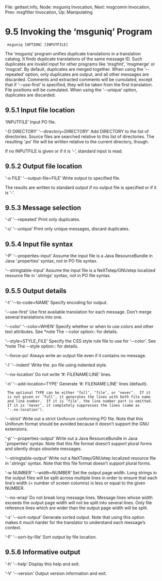 File: gettext.info,  Node: msguniq Invocation,  Next: msgcomm Invocation,  Prev: msgfilter Invocation,  Up: Manipulating

9.5 Invoking the ‘msguniq’ Program
==================================

     msguniq [OPTION] [INPUTFILE]

   The ‘msguniq’ program unifies duplicate translations in a translation
catalog.  It finds duplicate translations of the same message ID. Such
duplicates are invalid input for other programs like ‘msgfmt’,
‘msgmerge’ or ‘msgcat’.  By default, duplicates are merged together.
When using the ‘--repeated’ option, only duplicates are output, and all
other messages are discarded.  Comments and extracted comments will be
cumulated, except that if ‘--use-first’ is specified, they will be taken
from the first translation.  File positions will be cumulated.  When
using the ‘--unique’ option, duplicates are discarded.

9.5.1 Input file location
-------------------------

‘INPUTFILE’
     Input PO file.

‘-D DIRECTORY’
‘--directory=DIRECTORY’
     Add DIRECTORY to the list of directories.  Source files are
     searched relative to this list of directories.  The resulting ‘.po’
     file will be written relative to the current directory, though.

   If no INPUTFILE is given or if it is ‘-’, standard input is read.

9.5.2 Output file location
--------------------------

‘-o FILE’
‘--output-file=FILE’
     Write output to specified file.

   The results are written to standard output if no output file is
specified or if it is ‘-’.

9.5.3 Message selection
-----------------------

‘-d’
‘--repeated’
     Print only duplicates.

‘-u’
‘--unique’
     Print only unique messages, discard duplicates.

9.5.4 Input file syntax
-----------------------

‘-P’
‘--properties-input’
     Assume the input file is a Java ResourceBundle in Java
     ‘.properties’ syntax, not in PO file syntax.

‘--stringtable-input’
     Assume the input file is a NeXTstep/GNUstep localized resource file
     in ‘.strings’ syntax, not in PO file syntax.

9.5.5 Output details
--------------------

‘-t’
‘--to-code=NAME’
     Specify encoding for output.

‘--use-first’
     Use first available translation for each message.  Don’t merge
     several translations into one.

‘--color’
‘--color=WHEN’
     Specify whether or when to use colors and other text attributes.
     See *note The --color option:: for details.

‘--style=STYLE_FILE’
     Specify the CSS style rule file to use for ‘--color’.  See *note
     The --style option:: for details.

‘--force-po’
     Always write an output file even if it contains no message.

‘-i’
‘--indent’
     Write the .po file using indented style.

‘--no-location’
     Do not write ‘#: FILENAME:LINE’ lines.

‘-n’
‘--add-location=TYPE’
     Generate ‘#: FILENAME:LINE’ lines (default).

     The optional TYPE can be either ‘full’, ‘file’, or ‘never’.  If it
     is not given or ‘full’, it generates the lines with both file name
     and line number.  If it is ‘file’, the line number part is omitted.
     If it is ‘never’, it completely suppresses the lines (same as
     ‘--no-location’).

‘--strict’
     Write out a strict Uniforum conforming PO file.  Note that this
     Uniforum format should be avoided because it doesn’t support the
     GNU extensions.

‘-p’
‘--properties-output’
     Write out a Java ResourceBundle in Java ‘.properties’ syntax.  Note
     that this file format doesn’t support plural forms and silently
     drops obsolete messages.

‘--stringtable-output’
     Write out a NeXTstep/GNUstep localized resource file in ‘.strings’
     syntax.  Note that this file format doesn’t support plural forms.

‘-w NUMBER’
‘--width=NUMBER’
     Set the output page width.  Long strings in the output files will
     be split across multiple lines in order to ensure that each line’s
     width (= number of screen columns) is less or equal to the given
     NUMBER.

‘--no-wrap’
     Do not break long message lines.  Message lines whose width exceeds
     the output page width will not be split into several lines.  Only
     file reference lines which are wider than the output page width
     will be split.

‘-s’
‘--sort-output’
     Generate sorted output.  Note that using this option makes it much
     harder for the translator to understand each message’s context.

‘-F’
‘--sort-by-file’
     Sort output by file location.

9.5.6 Informative output
------------------------

‘-h’
‘--help’
     Display this help and exit.

‘-V’
‘--version’
     Output version information and exit.

